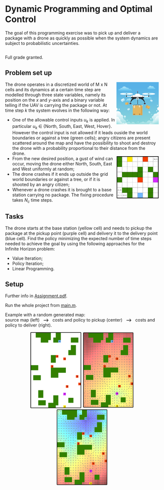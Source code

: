 # Dynamic Programming and Optimal Control 
The goal of this programming exercise was to pick up and deliver a package with a drone as quickly as possible when the system dynamics are subject to probabilistic uncertainties. 
##
Full grade granted.
## Problem set up
<img align="right" height="140" src="https://github.com/loinicola/Dynamic-Programming-and-Optimal-Control/blob/main/Images/UAV.png"></img>

The drone operates in a discretized world of M x N cells and its dynamics at a certain time step are modelled through three state variables, namely its position on the <i>x</i> and <i>y</i>-axis and a binary variable telling if the UAV is carrying the package or not. 
At time step <i>k</i> the system evolves in the following way:
<ul>
  <li>One of the allowable control inputs <i>u<sub>k</sub></i> is applied. In particular <i>u<sub>k</sub></i> &isin; {North, South, East, West, Hover}. However the control input is not allowed if it leads ouside the world boundaries or against a tree (green cells); angry citizens are present scattered around the map and have the possibility to shoot and destroy the drone with a probability proportional to their distance from the drone. </li>
  <img align="right" height="140" src="https://github.com/loinicola/Dynamic-Programming-and-Optimal-Control/blob/main/Images/Small_map.png"></img>
  <li>From the new desired position, a gust of wind can occur, moving the drone either North, South, East and West uniformly at random;</li>
  <li>The drone crashes if it ends up outside the grid world boundaries or against a tree, or if it is shooted by an angry citizen;</li>
  <li>Whenever a drone crashes it is brought to a base station carrying no package. The fixing procedure takes <i>N<sub>c</sub></i> time steps.</li>
</ul>

## Tasks
The drone starts at the base station (yellow cell) and needs to pickup the package at the pickup point (purple cell) and delivery it to the delivery point (blue cell).
Find the policy minimizing the expected number of time steps needed to achieve the goal by using the following approaches for the Infinite Horizon problem:
<ul>
  <li>Value Iteration;</li>
  <li>Policy Iteration;</li>
  <li>Linear Programming.</li>
</ul>

## Setup

Further info in [Assignment.pdf](Assignment.pdf).  
  
Run the whole project from [main.m](main.m).  
  
Example with a random generated map:  
source map (left) &nbsp;  **-->** &nbsp;  costs and policy to pickup (center) &nbsp;  **-->** &nbsp;  costs and policy to deliver (right).

<p align="center">
 <img height="250" src="https://github.com/loinicola/Dynamic-Programming-and-Optimal-Control/blob/main/Images/Map.png"/>
 <img height="250" src="https://github.com/loinicola/Dynamic-Programming-and-Optimal-Control/blob/main/Images/Pickup.png"/>
 <img height="250" src="https://github.com/loinicola/Dynamic-Programming-and-Optimal-Control/blob/main/Images/Delivery.png"/>
</p>
 
